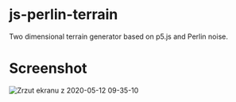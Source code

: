 # js-perlin-terrain
Two dimensional terrain generator based on p5.js and Perlin noise.

# Screenshot
![Zrzut ekranu z 2020-05-12 09-35-10](https://user-images.githubusercontent.com/34957083/81652438-09b09880-9434-11ea-9569-8270e95cab15.png)
